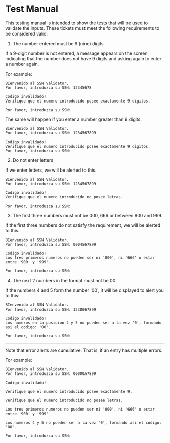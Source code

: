 # Test Manual

This testing manual is intended to show the tests that will be used to validate the inputs. These tickets must meet the following requirements to be considered valid:

1. The number entered must be 9 (nine) digits

If a 9-digit number is not entered, a message appears on the screen indicating that the number does not have 9 digits and asking again to enter a number again.

For example:
~~~
BIenvenido al SSN Validator.
Por favor, introduzca su SSN: 12345678

Codigo invalidado!
Verifique que el numero introducido posee exactamente 9 digitos.

Por favor, introduzca su SSN: 
~~~
The same will happen if you enter a number greater than 9 digits:

~~~
BIenvenido al SSN Validator.
Por favor, introduzca su SSN: 1234567899

Codigo invalidado!
Verifique que el numero introducido posee exactamente 9 digitos.
Por favor, introduzca su SSN: 
~~~

2. Do not enter letters

If we enter letters, we will be alerted to this.
~~~
BIenvenido al SSN Validator.
Por favor, introduzca su SSN: 1234567899

Codigo invalidado!
Verifique que el numero introducido no posee letras.

Por favor, introduzca su SSN: 
~~~
3. The first three numbers must not be 000, 666 or between 900 and 999.

If the first three numbers do not satisfy the requirement, we will be alerted to this.

~~~
BIenvenido al SSN Validator.
Por favor, introduzca su SSN: 0004567899

Codigo invalidado!
Los tres primeros numeros no pueden ser ni '000', ni '666' o estar entre '900' y '999'.

Por favor, introduzca su SSN: 
~~~
4. The next 2 numbers in the format must not be 00.

If the numbers 4 and 5 form the number '00', it will be displayed to alert you to this:

~~~
BIenvenido al SSN Validator.
Por favor, introduzca su SSN: 1230067899

Codigo invalidado!
Los numeros en la posicion 4 y 5 no pueden ser a la vez '0', formando asi el codigo: '00'.

Por favor, introduzca su SSN: 
~~~
---
Note that error alerts are cumulative. That is, if an entry has multiple errors.

For example:

~~~
BIenvenido al SSN Validator.
Por favor, introduzca su SSN: 00000A7899

Codigo invalidado!

Verifique que el numero introducido posee exactamente 9.

Verifique que el numero introducido no posee letras.

Los tres primeros numeros no pueden ser ni '000', ni '666' o estar entre '900' y '999'

Los numeros 4 y 5 no pueden ser a la vez '0', formando asi el codigo: '00'.

Por favor, introduzca su SSN: 
~~~
